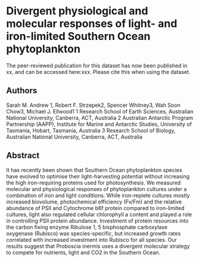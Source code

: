 # Divergent physiological and molecular responses of light- and iron-limited Southern Ocean phytoplankton
The peer-reviewed publication for this dataset has now been published in xx, and can be accessed here:xxx. Please cite this when using the dataset.

## Authors
Sarah M. Andrew 1, Robert F. Strzepek2, Spencer Whitney3, Wah Soon Chow3, Michael J. Ellwood1
1 Research School of Earth Sciences, Australian National University, Canberra, ACT, Australia
2 Australian Antarctic Program Partnership (AAPP), Institute for Marine and Antarctic Studies, University of Tasmania, Hobart, Tasmania, Australia
3 Research School of Biology, Australian National University, Canberra, ACT, Australia

## Abstract
It has recently been shown that Southern Ocean phytoplankton species have evolved to optimise their light-harvesting potential without increasing the high iron-requiring proteins used for photosynthesis. We measured molecular and physiological responses of phytoplankton cultures under a combination of iron and light conditions. While iron-replete cultures mostly increased biovolume, photochemical efficiency (Fv/Fm) and the relative abundance of PSII and Cytochrome b6f protein compared to iron-limited cultures, light also regulated cellular chlorophyll a content and played a role in controlling PSII protein abundance. Investment of protein resources into the carbon fixing enzyme Ribulose 1, 5 bisphosphate carboxylase oxygenase (Rubisco) was species-specific, but increased growth rates correlated with increased investment into Rubisco for all species. Our results suggest that Proboscia inermis uses a divergent molecular strategy to compete for nutrients, light and CO2 in the Southern Ocean. 
